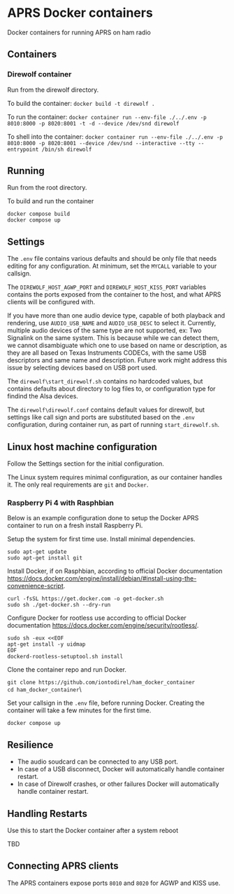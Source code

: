 # APRS Docker containers

Docker containers for running APRS on ham radio

## Containers

### Direwolf container

Run from the direwolf directory.

To build the container: `docker build -t direwolf .`

To run the container: `docker container run --env-file ./../.env -p 8010:8000 -p 8020:8001 -t -d --device /dev/snd direwolf`

To shell into the container: `docker container run --env-file ./../.env -p 8010:8000 -p 8020:8001 --device /dev/snd --interactive --tty --entrypoint /bin/sh direwolf`

## Running

Run from the root directory.

To build and run the container

`docker compose build` \
`docker compose up` 

## Settings

The `.env` file contains various defaults and should be only file that needs editing for any configuration. At minimum, set the `MYCALL` variable to your callsign.

The `DIREWOLF_HOST_AGWP_PORT` and `DIREWOLF_HOST_KISS_PORT` variables contains the ports exposed from the container to the host, and what APRS clients will be configured with.

If you have more than one audio device type, capable of both playback and rendering, use `AUDIO_USB_NAME` and `AUDIO_USB_DESC` to select it. Currently, multiple audio devices of the same type are not supported, ex: Two Signalink on the same system. This is because while we can detect them, we cannot disambiguate which one to use based on name or description, as they are all based on Texas Instruments CODECs, with the same USB descriptors and same name and description. Future work might address this issue by selecting devices based on USB port used.

The `direwolf\start_direwolf.sh` contains no hardcoded values, but contains defaults about directory to log files to, or configuration type for findind the Alsa devices.

The `direwolf\direwolf.conf` contains default values for direwolf, but settings like call sign and ports are substituted based on the `.env` configuration, during container run, as part of running `start_direwolf.sh`.

## Linux host machine configuration

Follow the Settings section for the initial configuration. 

The Linux system requires minimal configuration, as our container handles it. The only real requirements are `git` and `Docker`.

### Raspberry Pi 4 with Rasphbian

Below is an example configuration done to setup the Docker APRS container to run on a fresh install Raspberry Pi.

Setup the system for first time use. Install minimal dependencies.

`sudo apt-get update`\
`sudo apt-get install git`

Install Docker, if on Rasphbian, according to official Docker documentation https://docs.docker.com/engine/install/debian/#install-using-the-convenience-script.

`curl -fsSL https://get.docker.com -o get-docker.sh`\
`sudo sh ./get-docker.sh --dry-run`

Configure Docker for rootless use according to official Docker documentation https://docs.docker.com/engine/security/rootless/.

`sudo sh -eux <<EOF` \
`apt-get install -y uidmap` \
`EOF`\
`dockerd-rootless-setuptool.sh install`
                   
Clone the container repo and run Docker.

`git clone https://github.com/iontodirel/ham_docker_container`\
`cd ham_docker_container`\

Set your callsign in the `.env` file, before running Docker. Creating the container will take a few minutes for the first time.

`docker compose up`

## Resilience

- The audio soudcard can be connected to any USB port.
- In case of a USB disconnect, Docker will automatically handle container restart.
- In case of Direwolf crashes, or other failures Docker will automatically handle container restart.

## Handling Restarts

Use this to start the Docker container after a system reboot

TBD

## Connecting APRS clients

The APRS containers expose ports `8010` and `8020` for AGWP and KISS use.
